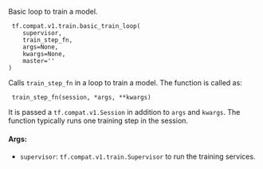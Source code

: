 Basic loop to train a model.

```
 tf.compat.v1.train.basic_train_loop(
    supervisor,
    train_step_fn,
    args=None,
    kwargs=None,
    master=''
)
```
Calls `train_step_fn` in a loop to train a model. The function is called as:

```
 train_step_fn(session, *args, **kwargs)
```
It is passed a `tf.compat.v1.Session` in addition to `args` and `kwargs`. The function typically runs one training step in the session.
#### Args:
- `supervisor`: `tf.compat.v1.train.Supervisor` to run the training services.
